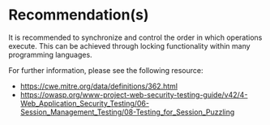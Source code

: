 # Recommendation(s)

It is recommended to synchronize and control the order in which operations execute. This can be achieved through locking functionality within many programming languages.

For further information, please see the following resource:

- <https://cwe.mitre.org/data/definitions/362.html>
- <https://owasp.org/www-project-web-security-testing-guide/v42/4-Web_Application_Security_Testing/06-Session_Management_Testing/08-Testing_for_Session_Puzzling>
